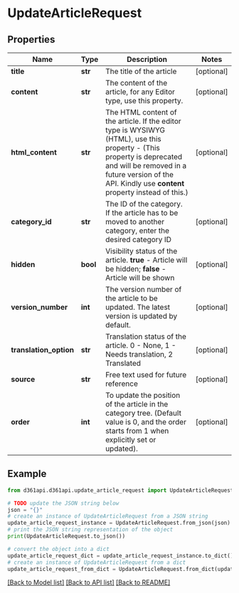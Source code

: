 # UpdateArticleRequest


## Properties

Name | Type | Description | Notes
------------ | ------------- | ------------- | -------------
**title** | **str** | The title of the article | [optional] 
**content** | **str** | The content of the article, for any Editor type, use this property. | [optional] 
**html_content** | **str** | The HTML content of the article. If the editor type is WYSIWYG (HTML), use this property - (This property is deprecated and will be removed in a future version of the API.  Kindly use **content** property instead of this.) | [optional] 
**category_id** | **str** | The ID of the category. If the article has to be moved to another category, enter the desired category ID | [optional] 
**hidden** | **bool** | Visibility status of the article. **true** - Article will be hidden; **false** - Article will be shown | [optional] 
**version_number** | **int** | The version number of the article to be updated. The latest version is updated by default. | [optional] 
**translation_option** | **str** | Translation status of the article. 0 - None, 1 - Needs translation, 2 Translated | [optional] 
**source** | **str** | Free text used for future reference | [optional] 
**order** | **int** | To update the position of the article in the category tree. (Default value is 0, and the order starts from 1 when explicitly set or updated). | [optional] 

## Example

```python
from d361api.d361api.update_article_request import UpdateArticleRequest

# TODO update the JSON string below
json = "{}"
# create an instance of UpdateArticleRequest from a JSON string
update_article_request_instance = UpdateArticleRequest.from_json(json)
# print the JSON string representation of the object
print(UpdateArticleRequest.to_json())

# convert the object into a dict
update_article_request_dict = update_article_request_instance.to_dict()
# create an instance of UpdateArticleRequest from a dict
update_article_request_from_dict = UpdateArticleRequest.from_dict(update_article_request_dict)
```
[[Back to Model list]](../README.md#documentation-for-models) [[Back to API list]](../README.md#documentation-for-api-endpoints) [[Back to README]](../README.md)


